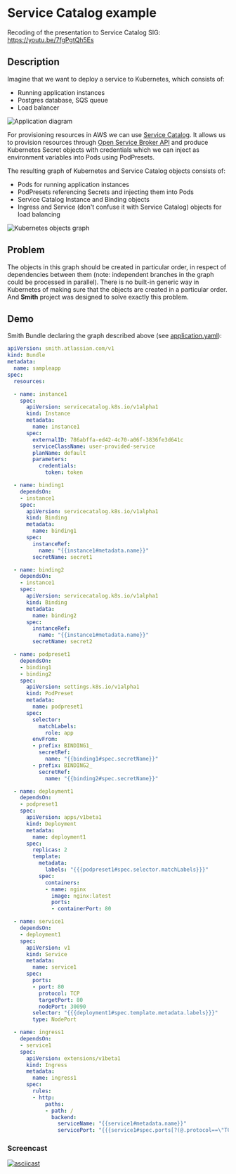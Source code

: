 # Service Catalog example

Recoding of the presentation to Service Catalog SIG: https://youtu.be/7fgPgtQh5Es

## Description

Imagine that we want to deploy a service to Kubernetes, which consists of:
- Running application instances
- Postgres database, SQS queue
- Load balancer

![Application diagram](img/Application_example.png?raw=true "Application diagram")

For provisioning resources in AWS we can use [Service Catalog](https://github.com/kubernetes-incubator/service-catalog).
It allows us to provision resources through [Open Service Broker API](https://github.com/openservicebrokerapi/servicebroker) 
and produce Kubernetes Secret objects with credentials which we can inject as environment variables into Pods using PodPresets.

The resulting graph of Kubernetes and Service Catalog objects consists of:
- Pods for running application instances
- PodPresets referencing Secrets and injecting them into Pods
- Service Catalog Instance and Binding objects
- Ingress and Service (don't confuse it with Service Catalog) objects for load balancing

![Kubernetes objects graph](img/Kubernetes_graph.png?raw=true "Kubernetes objects graph")

## Problem

The objects in this graph should be created in particular order, in respect of dependencies between them (note: independent branches in the graph could be processed in parallel).
There is no built-in generic way in Kubernetes of making sure that the objects are created in a particular order. And **Smith** project was designed to solve exactly this problem.

## Demo

Smith Bundle declaring the graph described above (see [application.yaml](application.yaml)):

```yaml
apiVersion: smith.atlassian.com/v1
kind: Bundle
metadata:
  name: sampleapp
spec:
  resources:

  - name: instance1
    spec:
      apiVersion: servicecatalog.k8s.io/v1alpha1
      kind: Instance
      metadata:
        name: instance1
      spec:
        externalID: 786abffa-ed42-4c70-a06f-3836fe3d641c
        serviceClassName: user-provided-service
        planName: default
        parameters:
          credentials:
            token: token

  - name: binding1
    dependsOn:
    - instance1
    spec:
      apiVersion: servicecatalog.k8s.io/v1alpha1
      kind: Binding
      metadata:
        name: binding1
      spec:
        instanceRef:
          name: "{{instance1#metadata.name}}"
        secretName: secret1

  - name: binding2
    dependsOn:
    - instance1
    spec:
      apiVersion: servicecatalog.k8s.io/v1alpha1
      kind: Binding
      metadata:
        name: binding2
      spec:
        instanceRef:
          name: "{{instance1#metadata.name}}"
        secretName: secret2

  - name: podpreset1
    dependsOn:
    - binding1
    - binding2
    spec:
      apiVersion: settings.k8s.io/v1alpha1
      kind: PodPreset
      metadata:
        name: podpreset1
      spec:
        selector:
          matchLabels:
            role: app
        envFrom:
        - prefix: BINDING1_
          secretRef:
            name: "{{binding1#spec.secretName}}"
        - prefix: BINDING2_
          secretRef:
            name: "{{binding2#spec.secretName}}"

  - name: deployment1
    dependsOn:
    - podpreset1
    spec:
      apiVersion: apps/v1beta1
      kind: Deployment
      metadata:
        name: deployment1
      spec:
        replicas: 2
        template:
          metadata:
            labels: "{{{podpreset1#spec.selector.matchLabels}}}"
          spec:
            containers:
            - name: nginx
              image: nginx:latest
              ports:
              - containerPort: 80

  - name: service1
    dependsOn:
    - deployment1
    spec:
      apiVersion: v1
      kind: Service
      metadata:
        name: service1
      spec:
        ports:
        - port: 80
          protocol: TCP
          targetPort: 80
          nodePort: 30090
        selector: "{{{deployment1#spec.template.metadata.labels}}}"
        type: NodePort

  - name: ingress1
    dependsOn:
    - service1
    spec:
      apiVersion: extensions/v1beta1
      kind: Ingress
      metadata:
        name: ingress1
      spec:
        rules:
        - http:
            paths:
            - path: /
              backend:
                serviceName: "{{service1#metadata.name}}"
                servicePort: "{{{service1#spec.ports[?(@.protocol==\"TCP\")].port}}}"

```

### Screencast

[![asciicast](img/asciinema.png)](https://asciinema.org/a/125263)
